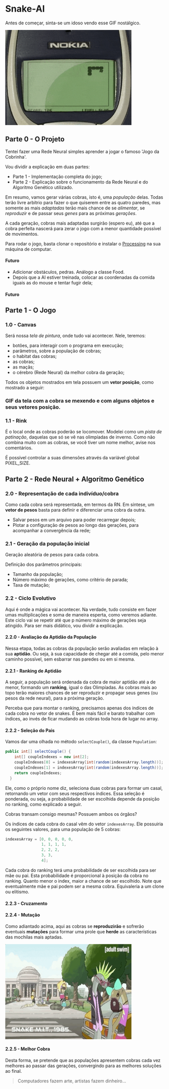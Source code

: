 # Snake-AI

Antes de começar, sinta-se um idoso vendo esse GIF nostálgico.

<img src='images\snake-nokia.GIF' width='400' height='300' title="snake-nokia"/>

## Parte 0 - O Projeto

Tentei fazer uma Rede Neural simples aprender a jogar o famoso 'Jogo da Cobrinha'. 

Vou dividir a explicação em duas partes: 
- Parte 1 - Implementação completa do jogo;
- Parte 2 - Explicação sobre o funcionamento da Rede Neural e do Algoritmo Genético utilizado.

Em resumo, vamos gerar várias cobras, isto é, uma *população* delas. Todas terão livre arbítrio para fazer o que quiserem entre as quatro paredes, mas somente as mais *adaptadas* terão mais chance de se *alimentar*, se *reproduzir* e de passar seus *genes* para as próximas *gerações*. 

A cada geração, cobras mais adaptadas surgirão (espero eu), até que a cobra perfeita nascerá para zerar o jogo com a menor quantidade possível de movimentos.

Para rodar o jogo, basta clonar o repositório e instalar o [Processing](https://processing.org/) na sua máquina de computar. 

#### Futuro
- Adicionar obstáculos, pedras. Análogo a classe Food.
- Depois que a AI estiver treinada, colocar as coordenadas da comida iguais as do mouse e 
tentar fugir dela;
#### Futuro

## Parte 1 - O Jogo

### 1.0 - Canvas

Será nossa *tela de pintura*, onde tudo vai acontecer. Nele, teremos:
- botões, para interagir com o programa em execução;
- parâmetros, sobre a população de cobras;
- o habitat das cobras;
- as cobras;
- as maçãs;
- o cérebro (Rede Neural) da melhor cobra da geração;

Todos os objetos mostrados em tela possuem um **vetor posição**, como mostrado a seguir:

### GIF da tela com a cobra se mexendo e com alguns objetos e seus vetores posição.

### 1.1 - Rink

É o local onde as cobras poderão se locomover. Modelei como um *pista de patinação*, daquelas que só se vê nas olimpíadas de inverno. Como não combina muito com as cobras, se você tiver um nome melhor, avise nos comentários.

É possível controlar a suas dimensões através da variável global PIXEL_SIZE.

## Parte 2 - Rede Neural + Algoritmo Genético

### 2.0 - Representação de cada indivíduo/cobra

Como cada cobra será representada, em termos da RN. Em síntese, um **vetor de pesos** basta para definir e diferenciar uma cobra da outra.

- Salvar pesos em um arquivo para poder recarregar depois;
- Plotar a configuração de pesos ao longo das gerações, para acompanhar a convergência da rede;

### 2.1 - Geração da população inicial

Geração aleatória de pesos para cada cobra.

Definição dos parâmetros principais:
- Tamanho da população;
- Número máximo de gerações, como critério de parada;
- Taxa de mutação;

### 2.2 - Ciclo Evolutivo

Aqui é onde a mágica vai acontecer. Na verdade, tudo consiste em fazer umas multiplicações e soma de maneira esperta, como veremos adiante. Este ciclo vai se repetir até que p número máximo de gerações seja atingido. Para ser mais didático, vou dividir a explicação.

#### 2.2.0 - Avaliação da Aptidão da População

Nessa etapa, todas as cobras da população serão avaliadas em relação à sua **aptidão**. Ou seja, à sua capacidade de chegar até a comida, pelo menor caminho possível, sem esbarrar nas paredes ou em si mesma.

#### 2.2.1 - Ranking de Aptidão

A seguir, a população será ordenada da cobra de maior aptidão até a de menor, formando um **ranking**, igual o das Olimpíadas. As cobras mais ao topo terão maiores chances de ser reproduzir e propagar seus genes (ou pesos da rede neural), para a próxima geração.

Perceba que para montar o ranking, precisamos apenas dos índices de cada cobra no vetor de snakes. É bem mais fácil e barato trabalhar com índices, ao invés de ficar mudando as cobras toda hora de lugar no array.

#### 2.2.2 - Seleção do Pais

Vamos dar uma olhada no método `selectCouple()`, da classe `Population`:
``` Java 
public int[] selectCouple() {
    int[] coupleIndexes = new int[2];
    coupleIndexes[0] = indexesArray[int(random(indexesArray.length))];  // Mother index.
    coupleIndexes[1] = indexesArray[int(random(indexesArray.length))];  // Father index.
    return coupleIndexes;
  }
```
Ele, como o próprio nome diz, seleciona duas cobras para formar um casal, retornando um vetor com seus respectivos índices. Essa seleção é ponderada, ou seja, a probabilidade de ser escolhida depende da posição no ranking, como explicado a seguir.

Cobras transam consigo mesmas? Possuem ambos os órgãos?

Os índices de cada cobra do casal vêm do vetor `indexesArray`. Ele possuiria os seguintes valores, para uma população de 5 cobras:

``` Java
indexesArray = [0, 0, 0, 0, 0,
                1, 1, 1, 1,
                2, 2, 2,
                3, 3,
                4];
```

Cada cobra do ranking terá uma probabilidade de ser escolhida para ser mãe ou pai.
Esta probabilidade é proporcional à posição da cobra no ranking. 
Quanto menor o index, maior a chance de ser escolhido.
Note que eventualmente mãe e pai podem ser a mesma cobra. Equivaleria a um clone ou elitismo.
    
#### 2.2.3 - Cruzamento

#### 2.2.4 - Mutação

Como adiantado acima, aqui as cobras se **reproduzirão** e sofrerão eventuais **mutações** para formar uma prole que **herde** as características das mochilas mais aptadas.

<img src='images\snake-MIT-1985.GIF' width='400' height='300' title="snake-MIT-1985"/>

#### 2.2.5 - Melhor Cobra

Desta forma, se pretende que as populações apresentem cobras cada vez melhores ao passar das gerações, convergindo para as melhores soluções ao final.











> Computadores fazem arte, artistas fazem dinheiro...
